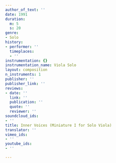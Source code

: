 ```yaml
---
author_of_text: ''
date: 1991
duration:
  m: 5
  s: 20
genre:
- Solo
history:
- performer: ''
  timeplaces:
  - ''
instrumentation: {}
instrumentation_name: Viola Solo
layout: composition
n_instruments: 1
publisher: ''
publisher_link: ''
reviews:
- date: ''
  link: ''
  publication: ''
  quote: ''
  reviewer: ''
soundcloud_ids:
- ''
title: Inner Voices (Miniature I for Solo Viola)
translator: ''
vimeo_ids:
- ''
youtube_ids:
- ''

---
```

